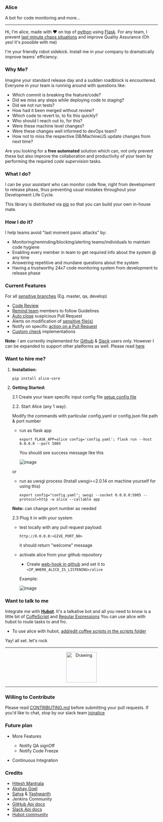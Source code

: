 ### Alice
A bot for code monitoring and more...
________________________________

Hi, I'm alice, made with :heart: on top of [python](https://www.python.org/) using [Flask](http://flask.pocoo.org/).
For any team, I prevent [last minute chaos situations](https://github.com/moengage/alice/blob/master/README.md#why-me?) and improve Quality Assurance (Oh yes! it's possible with me)

I'm your friendly robot sidekick. Install me in your company to dramatically improve teams' efficiency.

### Why Me?
Imagine your standard release day and a sudden roadblock is encountered.
Everyone in your team is running around with questions like:

- Which commit is breaking the feature/code?
- Did we miss any steps while deploying code to staging?
- Did we not run tests?
- How had it been merged without review?
- Which code to revert to, to fix this quickly?
- Who should I reach out to, for this?
- Were these machine level changes?
- Were these changes well informed to devOps team?
- How not to miss the respective DB/Machine/JS update changes from next time?

Are you looking for a **free automated** solution which can, not only prevent these but also improve the collaboration and productivity of your team by performing the required *code supervision* tasks.

### What I do?
I can be your assistant who can monitor code flow, right from development to release phase, thus preventing usual mistakes throughout your Development Life Cycle.

This library is distributed via [pip](https://pypi.python.org/pypi/alice-core) so that you can build your own in-house mate.

### How I do it?
I help teams avoid "last moment panic attacks" by:
- Monitoring/reminding/blocking/alerting teams/individuals to maintain code hygiene
- Enabling every member in team to get required info about the system @ any time
- Answering repetitive and mundane questions about the system
- Having a trustworthy 24x7 code monitoring system from development to release phase

### Current Features
For all [sensitive branches](https://github.com/moengage/alice/blob/master/docs/checks.md#sensitive-branch) (Eg. master, qa, develop)
- [Code Review](https://github.com/moengage/alice/blob/master/docs/checks.md#code-review)
- [Remind team](https://github.com/moengage/alice/blob/master/docs/checks.md#remind-duidelines) members to follow Guidelines
- [Auto close](https://github.com/moengage/alice/blob/master/docs/checks.md#auto-close-pull-request) suspicious Pull Request
- Alerts on modification of [sensitive file(s)](https://github.com/moengage/alice/blob/master/docs/checks.md#alerts-to-devops-for-modification-of-sensitive-file(s))
- Notify on specific [action on a Pull Request](https://github.com/moengage/alice/blob/master/docs/checks.md#notify-on-commits)
- [Custom check](https://github.com/moengage/alice/blob/master/docs/extend_alice.md#adding-more-checks) implementations

**Note:** I am currently implemented for [Github](https://github.com/) & [Slack](https://slack.com/) users only. However I can be expanded to support other platforms as well. Please read [here](https://github.com/moengage/alice#want-to-contribute)

### Want to hire me?

1. **Installation:** 
   ```
   pip install alice-core
   ```
2. **Getting Started:**

   2.1  Create your team specific input config file [setup config file](https://github.com/moengage/alice/blob/master/docs/setup_config.md)

   2.2. Start Alice (any 1 way):

   Modify the commands with particular config.yaml or config.json file path & port number
 	-  run as flask app

      	```
      	export FLASK_APP=alice config='config.yaml'; flask run --host 0.0.0.0 --port 5005
      	```
        You should see success message like this

        ![image](https://cloud.githubusercontent.com/assets/12966925/25900478/3c801d38-35b1-11e7-9701-ee9a1ebb134f.png)

      or
    -  run as uwsgi process (Install uwsgi>=2.0.14 on machine yourself for using this)

      	```
      	export config="config.yaml"; uwsgi --socket 0.0.0.0:5005 --protocol=http -w alice --callable app
      	```
    **Note:** can change port number as needed



   2.3 Plug it in with your system
   - test locally with any pull request payload:
     ```
     http://0.0.0.0:<GIVE_PORT_NO>
     ```
     it should return "welcome" message

   - activate alice from your github repository

     - Create [web-hook in github](https://developer.github.com/webhooks/creating/) and set it to `<IP_WHERE_ALICE_IS_LISTENING>/alice`

     Example:

     ![image](https://cloud.githubusercontent.com/assets/12966925/25574851/72ea088c-2e6f-11e7-9ddf-9512a425729a.png)

### Want to talk to me
Integrate me with [**Hubot**](https://hubot.github.com/docs). It's a talkative bot and all you need to know is a little bit of [CoffeScript](http://coffeescript.org/) and [Regular Expressions](https://www.w3schools.com/js/js_regexp.asp)
You can use alice with hubot to route tasks to and fro.
- To use alice with hubot, [add/edit coffee scripts in the scripts folder](https://github.com/github/hubot/blob/master/docs/scripting.md)

Yay! all set. let's rock

----------------------
 <center> <img src="https://cloud.githubusercontent.com/assets/12966925/25533071/ffc4f7c8-2c4c-11e7-9308-ae295a9f34b7.gif" alt="Drawing" style="width: 100px;"/> </center>

----------------------

### Willing to Contribute
Please read [CONTRIBUTING.md](https://github.com/moengage/alice/tree/master/.github/CONTRIBUTING.md) before submitting your pull requests.
If you'd like to chat, stop by our slack team [joinalice](https://joinalice.slack.com/messages)

### Future plan
- More Features
  - Notify QA signOff
  - Notify Code Freeze

- Continuous Integration

### Credits
- [Hitesh Mantrala](https://github.com/hittudiv)
- [Akshay Goel](https://github.com/akgoel-mo)
- [Satya](https://github.com/satyamoengage) & [Yashwanth](https://github.com/yashwanth2)
- Jenkins Community
- [GitHub Api docs](https://developer.github.com/)
- [Slack Api docs](https://api.slack.com/)
- [Hubot community](https://github.com/github/hubot)


